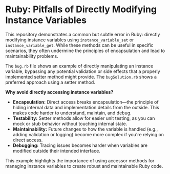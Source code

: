 # Ruby: Pitfalls of Directly Modifying Instance Variables

This repository demonstrates a common but subtle error in Ruby: directly modifying instance variables using `instance_variable_set` or `instance_variable_get`. While these methods can be useful in specific scenarios, they often undermine the principles of encapsulation and lead to maintainability problems.

The `bug.rb` file shows an example of directly manipulating an instance variable, bypassing any potential validation or side effects that a properly implemented setter method might provide.  The `bugSolution.rb` shows a preferred approach using a setter method.

**Why avoid directly accessing instance variables?**

* **Encapsulation:**  Direct access breaks encapsulation—the principle of hiding internal data and implementation details from the outside. This makes code harder to understand, maintain, and debug.
* **Testability:**  Setter methods allow for easier unit testing, as you can mock or stub behavior without touching internal state.
* **Maintainability:**  Future changes to how the variable is handled (e.g., adding validation or logging) become more complex if you're relying on direct access.
* **Debugging:**  Tracing issues becomes harder when variables are modified outside their intended interface.

This example highlights the importance of using accessor methods for managing instance variables to create robust and maintainable Ruby code.